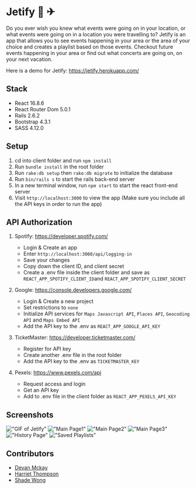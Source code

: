 # Jetify 🎵 ✈︎

Do you ever wish you knew what events were going on in your location, or what events were going on in a location you were travelling to?
Jetify is an app that allows you to see events happening in your area or the area of your choice and creates a playlist based on those events. Checkout future events happening in your area or find out what concerts are going on, on your next vacation.

Here is a demo for Jetify: https://jetify.herokuapp.com/

## Stack
* React 16.8.6
* React Router Dom 5.0.1
* Rails 2.6.2
* Bootstrap 4.3.1
* SASS 4.12.0

## Setup
1. cd into client folder and run `npm install`
2. Run `bundle install` in the root folder
3. Run `rake:db setup` then `rake:db migrate` to initialize the database
4. Run `bin/rails s` to start the rails back-end server
5. In a new terminal window, run `npm start` to start the react front-end server
6. Visit `http://localhost:3000` to view the app (Make sure you include all the API keys in order to run the app)

## API Authorization
1. Spotify: https://developer.spotify.com/
    - Login & Create an app
    - Enter `http://localhost:3000/api/logging-in`
    - Save your changes
    - Copy down the client ID, and client secret
    - Create a .env file inside the client folder and save as `REACT_APP_SPOTIFY_CLIENT_ID`and `REACT_APP_SPOTIFY_CLIENT_SECRET`

2. Google: https://console.developers.google.com/
    - Login & Create a new project
    - Set restrictions to `none`
    - Initialize API services for `Maps Javascript API`, `Places API`, `Geocoding API` and `Maps Embed API`
    - Add the API key to the .env as `REACT_APP_GOOGLE_API_KEY`

3. TicketMaster: https://developer.ticketmaster.com/
    - Register for API key
    - Create another .env file in the root folder
    - Add the API key to the .env as `TICKETMASTER_KEY`

4. Pexels: https://www.pexels.com/api
    - Request access and login
    - Get an API key
    - Add to .env file in the client folder as `REACT_APP_PEXELS_API_KEY`


## Screenshots

!["GIF of Jetify"](https://gfycat.com/gloomyposhhawaiianmonkseal)
!["Main Page1"](https://github.com/shadeying/Jetify/blob/master/client/public/screenshots/MainPage1.png)
!["Main Page2"](https://github.com/shadeying/Jetify/blob/master/client/public/screenshots/MainPage2.png)
!["Main Page3"](https://github.com/shadeying/Jetify/blob/master/client/public/screenshots/MainPage3.png)
!["History Page"](https://github.com/shadeying/Jetify/blob/master/client/public/screenshots/HistoryPage.png)
!["Saved Playlists"](https://github.com/shadeying/Jetify/blob/master/client/public/screenshots/HistoryPagePlaylists.png)

## Contributors
* [Devan Mckay](https://github.com/Devanm15)
* [Harriet Thompson](https://github.com/hazthompson)
* [Shade Wong](https://github.com/shadeying)


